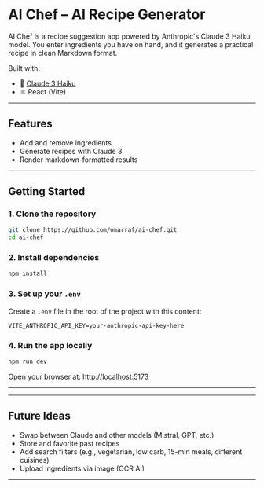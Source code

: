 # AI Chef – AI Recipe Generator 

AI Chef is a recipe suggestion app powered by Anthropic's Claude 3 Haiku model. You enter ingredients you have on hand, and it generates a practical recipe in clean Markdown format.

Built with:
- 🧠 [Claude 3 Haiku](https://www.anthropic.com/)
- ⚛️ React (Vite)

---

## Features

- Add and remove ingredients
- Generate recipes with Claude 3
- Render markdown-formatted results

---

## Getting Started

### 1. Clone the repository

```bash
git clone https://github.com/omarraf/ai-chef.git
cd ai-chef
```

### 2. Install dependencies

```bash
npm install
```

### 3. Set up your `.env`

Create a `.env` file in the root of the project with this content:

```env
VITE_ANTHROPIC_API_KEY=your-anthropic-api-key-here
```


### 4. Run the app locally

```bash
npm run dev
```

Open your browser at: [http://localhost:5173](http://localhost:5173)

---

---

## Future Ideas

- Swap between Claude and other models (Mistral, GPT, etc.)
- Store and favorite past recipes
- Add search filters (e.g., vegetarian, low carb, 15-min meals, different cuisines)
- Upload ingredients via image (OCR AI)

---





